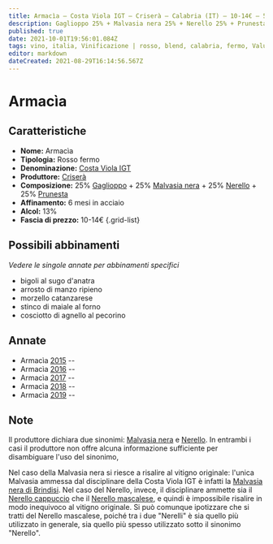 ```yaml
---
title: Armacìa – Costa Viola IGT – Criserà – Calabria (IT) – 10-14€ – 5★
description: Gaglioppo 25% + Malvasia nera 25% + Nerello 25% + Prunesta 25% | Bigoli al sugo d'anatra – Alimento | manzo, Cottura | arrosto, Aromatizzazione | ripieno – Morzello catanzarese – stinco di maiale al forno – Cosciotto di agnello al pecorino
published: true
date: 2021-10-01T19:56:01.084Z
tags: vino, italia, Vinificazione | rosso, blend, calabria, fermo, Valutazioni | 5 stelle, stinco di maiale al forno, gaglioppo, malvasia nera, nerello, prunesta, Alimento | pasta, Alimento-dettagli | bigoli, Aromatizzazione | al sugo d'anatra, Alimento | manzo, Cottura | arrosto, Aromatizzazione | ripieno, morzello catanzarese, Alimento | agnello, Alimento-dettagli | coscia, Aromatizzazione | al pecorino, Prezzi | 10-14€
editor: markdown
dateCreated: 2021-08-29T16:14:56.567Z
---
```


 # Armacìa

## Caratteristiche
- **Nome:** Armacìa
- **Tipologia:** Rosso fermo
- **Denominazione:** [Costa Viola IGT](/denominazioni/Italia/Calabria/IGT/Costa-Viola)
- **Produttore:** [Criserà](/produttori/Italia/Calabria/Crisera)
- **Composizione:** 25% [Gaglioppo](/vitigni/Italia/bacca-nera/gaglioppo) + 25% [Malvasia nera](/vitigni/Italia/bacca-nera/malvasia-nera) + 25% [Nerello](/vitigni/Italia/bacca-nera/nerello) + 25% [Prunesta](/vitigni/Italia/bacca-nera/prunesta)
- **Affinamento:** 6 mesi in acciaio
- **Alcol:** 13%
- **Fascia di prezzo:** 10-14€
{.grid-list}



## Possibili abbinamenti
*Vedere le singole annate per abbinamenti specifici*

- bigoli al sugo d'anatra
- arrosto di manzo ripieno
- morzello catanzarese
- stinco di maiale al forno
- cosciotto di agnello al pecorino

## Annate
- Armacìa [2015](vini/Italia/Calabria/Crisera/Armacia/2015) -- <span class="star-3"></span>
- Armacìa [2016](vini/Italia/Calabria/Crisera/Armacia/2016) -- <span class="star-3"></span>
- Armacìa [2017](vini/Italia/Calabria/Crisera/Armacia/2017) -- <span class="star-2"></span>
- Armacìa [2018](vini/Italia/Calabria/Crisera/Armacia/2018) -- <span class="star-5"></span>
- Armacìa [2019](vini/Italia/Calabria/Crisera/Armacia/2019) -- <span class="star-3"></span>

## Note
Il produttore dichiara due sinonimi: [Malvasia nera](/vitigni/Italia/bacca-nera/malvasia-nera) e [Nerello](/vitigni/Italia/bacca-nera/nerello). In entrambi i casi il produttore non offre alcuna informazione sufficiente per disambiguare l'uso del sinonimo, 

Nel caso della Malvasia nera si riesce a risalire al vitigno originale: l'unica Malvasia ammessa dal disciplinare della Costa Viola IGT è infatti la [Malvasia nera di Brindisi](/vitigni/Italia/bacca-nera/malvasia-nera-di-brindisi). Nel caso del Nerello, invece, il disciplinare ammette sia il [Nerello cappuccio](/vitigni/Italia/bacca-nera/nerello-cappuccio) che il [Nerello mascalese](/vitigni/Italia/bacca-nera/nerello-mascalese), e quindi è impossibile risalire in modo inequivoco al vitigno originale. Si può comunque ipotizzare che si tratti del Nerello mascalese, poiché tra i due "Nerelli" è sia quello più utilizzato in generale, sia quello più spesso utilizzato sotto il sinonimo "Nerello".